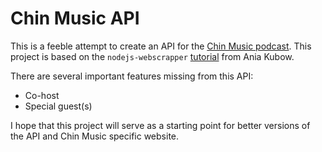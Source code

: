 # Chin Music API

This is a feeble attempt to create an API for the [Chin Music podcast](https://blogs.fangraphs.com/category/chin-music/). This project is based on the `nodejs-webscrapper` [tutorial](https://github.com/kubowania/nodejs-webscraper) from Ania Kubow.

There are several important features missing from this API:
* Co-host
* Special guest(s)

I hope that this project will serve as a starting point for better versions of the API and Chin Music specific website.
